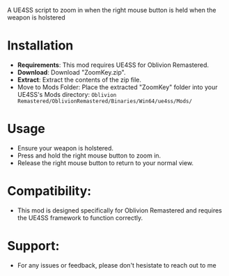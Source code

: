 A UE4SS script to zoom in when the right mouse button is held when the weapon is holstered

# Installation
- **Requirements**: This mod requires UE4SS for Oblivion Remastered.
- **Download**: Download "ZoomKey.zip".
- **Extract**: Extract the contents of the zip file.
- Move to Mods Folder: Place the extracted "ZoomKey" folder into your UE4SS's Mods directory:
`Oblivion Remastered/OblivionRemastered/Binaries/Win64/ue4ss/Mods/`

# Usage
- Ensure your weapon is holstered.
- Press and hold the right mouse button to zoom in.
- Release the right mouse button to return to your normal view.

# Compatibility:
- This mod is designed specifically for Oblivion Remastered and requires the UE4SS framework to function correctly.

# Support:
- For any issues or feedback, please don't hesistate to reach out to me
